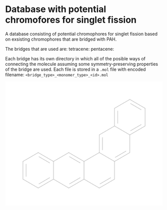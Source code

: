 # Database with potential chromofores for singlet fission

A database consisting of potential chromophores for singlet fission based on exsisting chromophores that are bridged with PAH. 

The bridges that are used are:
    tetracene:
    pentacene:

Each bridge has its own directory in which all of the posible ways of connecting the molecule assuming some symmetry-preserving properties of the bridge are used. 
Each file is stored in a `.mol` file with encoded filename:
`<bridge_type>_<monomer_type>_<id>.mol`

![0.png](assets/0.png)
